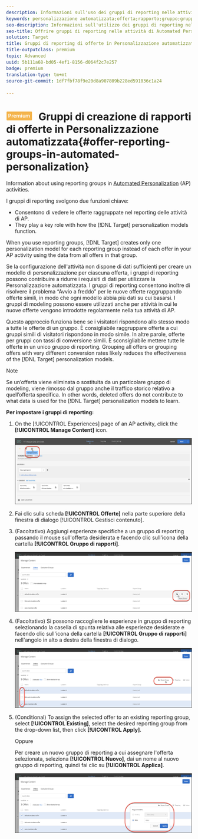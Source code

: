 ```yaml
---
description: Informazioni sull'uso dei gruppi di reporting nelle attività di Personalizzazione automatizzata (AP).
keywords: personalizzazione automatizzata;offerta;rapporto;gruppo;gruppo di rapporti
seo-description: Informazioni sull'utilizzo dei gruppi di reporting nelle attività di Automated Personalization (AP) in Adobe Target.
seo-title: Offrire gruppi di reporting nelle attività di Automated Personalization (AP) in Adobe Target
solution: Target
title: Gruppi di reporting di offerte in Personalizzazione automatizzata
title-outputclass: premium
topic: Advanced
uuid: 5b111a68-bd05-4ef1-8156-d064f2c7e257
badge: premium
translation-type: tm+mt
source-git-commit: 1df7fbf78f9e20d8a907809b228ed591036c1a24

---
```



# ![PREMIUM](/help/assets/premium.png) Gruppi di creazione di rapporti di offerte in Personalizzazione automatizzata{#offer-reporting-groups-in-automated-personalization}

Information about using reporting groups in [Automated Personalization](/help/c-activities/t-automated-personalization/automated-personalization.md) (AP) activities.

I gruppi di reporting svolgono due funzioni chiave:

* Consentono di vedere le offerte raggruppate nel reporting delle attività di AP.
* They play a key role with how the [!DNL Target] personalization models function.

When you use reporting groups, [!DNL Target] creates only one personalization model for each reporting group instead of each offer in your AP activity using the data from all offers in that group.

Se la configurazione dell'attività non dispone di dati sufficienti per creare un modello di personalizzazione per ciascuna offerta, i gruppi di reporting possono contribuire a ridurre i requisiti di dati per utilizzare la Personalizzazione automatizzata. I gruppi di reporting consentono inoltre di risolvere il problema “Avvio a freddo” per le nuove offerte raggruppando offerte simili, in modo che ogni modello abbia più dati su cui basarsi. I gruppi di modeling possono essere utilizzati anche per attività in cui le nuove offerte vengono introdotte regolarmente nella tua attività di AP.

Questo approccio funziona bene se i visitatori rispondono allo stesso modo a tutte le offerte di un gruppo. È consigliabile raggruppare offerte a cui gruppi simili di visitatori rispondono in modo simile. In altre parole, offerte per gruppi con tassi di conversione simili. È sconsigliabile mettere tutte le offerte in un unico gruppo di reporting. Grouping all offers or grouping offers with very different conversion rates likely reduces the effectiveness of the [!DNL Target] personalization models.

>[!NOTE]
>
>Se un’offerta viene eliminata o sostituita da un particolare gruppo di modeling, viene rimosso dal gruppo anche il traffico storico relativo a quell’offerta specifica. In other words, deleted offers do not contribute to what data is used for the [!DNL Target] personalization models to learn.

**Per impostare i gruppi di reporting:**

1. On the [!UICONTROL Experiences] page of an AP activity, click the **[!UICONTROL Manage Content]** icon.

   ![](assets/ap_manage_content.png)

1. Fai clic sulla scheda **[!UICONTROL Offerte]** nella parte superiore della finestra di dialogo [!UICONTROL Gestisci contenuto].
1. (Facoltativo) Aggiungi esperienze specifiche a un gruppo di reporting passando il mouse sull'offerta desiderata e facendo clic sull'icona della cartella **[!UICONTROL Gruppo di rapporti]**.

   ![](assets/ap_manage_content_2.png)

1. (Facoltativo) Si possono raccogliere le esperienze in gruppo di reporting selezionando la casella di spunta relativa alle esperienze desiderate e facendo clic sull'icona della cartella **[!UICONTROL Gruppo di rapporti]** nell'angolo in alto a destra della finestra di dialogo.

   ![](assets/ap_manage_content_3.png)

1. (Conditional) To assign the selected offer to an existing reporting group, select **[!UICONTROL Existing]**, select the desired reporting group from the drop-down list, then click **[!UICONTROL Apply]**.

   Oppure

   Per creare un nuovo gruppo di reporting a cui assegnare l'offerta selezionata, seleziona **[!UICONTROL Nuovo]**, dai un nome al nuovo gruppo di reporting, quindi fai clic su **[!UICONTROL Applica]**.

   ![](assets/ap_reporting_groups.png)

